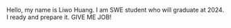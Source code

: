 Hello, my name is Liwo Huang. I am SWE student who will graduate at 2024. I ready and prepare it. GIVE ME JOB!

